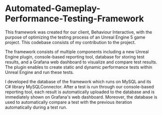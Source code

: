 # Automated-Gameplay-Performance-Testing-Framework
This framework was created for our client, Behaviour Interactive, with the purpose of optimizing the testing process of an Unreal Engine 5 game project. This codebase consists of my contribution to the project.

The framework consists of multiple components including a new Unreal Engine plugin, console-based reporting tool, database for storing test results, and a Grafana web dashboard to visualize and compare test results. The plugin enables to create static and dynamic performance tests within Unreal Engine and run these tests.

I developed the database of the framework which runs on MySQL and its C# library MySQLConnector. After a test is run through our console-based reporting tool, each result is automatically uploaded to the database and is immediately shown on Grafana's web dashboard. Moreover, the database is used to automatically compare a test with the previous iteration automatically during a test run.


